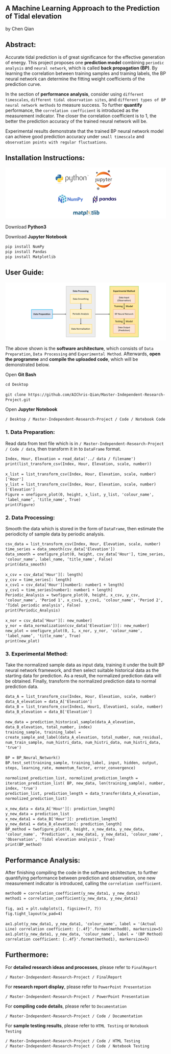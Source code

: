 ## A Machine Learning Approach to the Prediction of Tidal elevation 
   by Chen Qian  

**Abstract:**
------------------------------

Accurate tidal prediction is of great significance for the effective generation of energy. This project proposes one **prediction model** combining `periodic analysis` and `neural network`, which is called **back propagation (BP)**. By learning the correlation between training samples and training labels, the BP neural network can determine the fitting weight coefficients of the prediction curve. 

In the section of **performance analysis**, consider using `different timescales`, `different tidal observation sites`, and `different types of BP neural network methods` to measure success. To further **quantify** performance, the `correlation coefficient` is introduced as the measurement indicator. The closer the correlation coefficient is to 1, the better the prediction accuracy of the trained neural network will be. 

Experimental results demonstrate that the trained BP neural network model can achieve good prediction accuracy under `small timescale` and `observation points with regular fluctuations`.


                                                     
**Installation Instructions:**
------------------------------

![](https://github.com/AIChris-Qian/Master-Independent-Research-Project/blob/main/Code/Figure/logo.png)


Download **Python3**

Download **Jupyter Notebook**

    pip install NumPy
    pip install Pandas
    pip install Matplotlib


**User Guide:**
------------------------------

![](https://github.com/AIChris-Qian/Master-Independent-Research-Project/blob/main/Code/Figure/software%20architecture.png)


The above shown is the **software architecture**, which consists of `Data Preparation`, `Data Processing` and `Experimental Method`. Afterwards, **open the programme** and **compile the uploaded code**, which will be demonstrated below. 

Open **Git Bash**

    cd Desktop
          
    git clone https://github.com/AIChris-Qian/Master-Independent-Research-Project.git
          
Open **Jupyter Notebook**

    / Desktop / Master-Independent-Research-Project / Code / Notebook Code
    

### 1. Data Preparation:

   Read data from text file which is in `/ Master-Independent-Research-Project / Code / data`, then transform it in to `DataFrame` format.

    Index, Hour, Elevation = read_data('../ data / filename')
    print(list_transform_csv(Index, Hour, Elevation, scale, number))
  
    x_list = list_transform_csv(Index, Hour, Elevation, scale, number)['Hour']
    y_list = list_transform_csv(Index, Hour, Elevation, scale, number)['Elevation']
    Figure = onefigure_plot(0, height, x_list, y_list, 'colour_name', 'label_name’, 'title_name', True)
    print(Figure)
    
    
### 2. Data Processing:  
 
   Smooth the data which is stored in the form of `DataFrame`, then estimate the periodicity of sample data by periodic analysis.
 
    csv_data = list_transform_csv(Index, Hour, Elevation, scale, number)
    time_series = data_smooth(csv_data['Elevation'])
    data_smooth = onefigure_plot(0, height, csv_data['Hour'], time_series, 'colour_name', label_name, ‘title_name', False)
    print(data_smooth)
    
    x_csv = csv_data['Hour'][: length]
    y_csv = time_series[: length]
    x_csv1 = csv_data['Hour'][number1: number1 + length]
    y_csv1 = time_series[number1: number1 + length]
    Periodic_Analysis = twofigure_plot(0, height, x_csv, y_csv, 'colour_name', 'Period 1', x_csv1, y_csv1, 'colour_name', 'Period 2', 'Tidal periodic analysis', False)
    print(Periodic_Analysis)

    x_nor = csv_data['Hour'][: new_number]
    y_nor = data_normalization(csv_data['Elevation'])[: new_number]
    new_plot = onefigure_plot(0, 1, x_nor, y_nor, 'colour_name', 'label_name’, 'title_name', True)
    print(new_plot)
    
    
### 3. Experimental Method:

Take the normalized sample data as input data, training it under the built BP neural network framework, and then select suitable historical data as the starting data for prediction. As a result, the normalized prediction data will be obtained. Finally, transform the normalized prediction data to normal prediction data.
    
    data_A = list_transform_csv(Index, Hour, Elevation, scale, number)
    data_A_elevation = data_A['Elevation']
    data_B = list_transform_csv(Index1, Hour1, Elevation1, scale, number)
    data_B_elevation = data_B['Elevation']
    
    new_data = prediction_historical_sample(data_A_elevation, data_B_elevation, total_number, index)
    training_sample, training_label = create_sample_and_label(data_A_elevation, total_number, num_residual, num_train_sample, num_histri_data, num_histri_data, num_histri_data, 'true')

    BP = BP_Neural_Network()
    BP.test_set(training_sample, training_label, input, hidden, output, steps, learning_rate, momentum_factor, error_convergence)
    
    normolized_prediction_list, normolized_prediction_length = iteration_prediction_list( BP, new_data, len(training_sample), number, index, 'true')
    prediction_list, prediction_length = data_transfer(data_A_elevation, normolized_prediction_list)
    
    x_new_data = data_A['Hour'][: prediction_length]
    y_new_data = prediction_list
    x_new_data1 = data_B['Hour'][: prediction_length]
    y_new_data1 = data_B_elevation[: prediction_length]
    BP_method = twofigure_plot(0, height, x_new_data, y_new_data, 'colour_name', 'Prediction', x_new_data1, y_new_data1, 'colour_name', 'Observation', 'Tidal elevation analysis', True)
    print(BP_method)
    
    
**Performance Analysis:**   
------------------------------

After finishing compiling the code in the software architecture, to further quantifying performance between prediction and observation, one new measurement indicator is   introduced, calling the `correlation coefficient`.

    method0 = correlation_coefficient(y_new_data1, y_new_data1)
    method1 = correlation_coefficient(y_new_data, y_new_data1)

    fig, ax1 = plt.subplots(1, figsize=(7, 7))
    fig.tight_layout(w_pad=4)
    
    ax1.plot(y_new_data1, y_new_data1, 'colour_name', label = '(Actual Line) correlation coefficient: {:.4f}'.format(method0), markersize=5)
    ax1.plot(y_new_data1, y_new_data, 'colour_name', label = '(BP Method) correlation coefficient: {:.4f}'.format(method1), markersize=5)


**Furthermore:**
------------------------------

For **detailed research ideas and processes**, please refer to `FinalReport`
   
    / Master-Independent-Research-Project / FinalReport
    
For **research report display**, please refer to `PowerPoint Presentation`
   
    / Master-Independent-Research-Project / PowerPoint Presentation
    
For **compiling code details**, please refer to `Documentation`
   
    / Master-Independent-Research-Project / Code / Documentation 
     
For **sample testing results**, please refer to `HTML Testing` or `Notebook Testing`
   
    / Master-Independent-Research-Project / Code / HTML Testing
    / Master-Independent-Research-Project / Code / Notebook Testing
